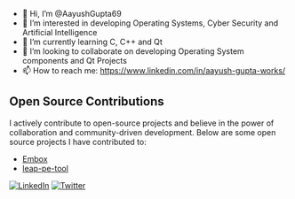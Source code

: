 - 👋 Hi, I’m @AayushGupta69
- 👀 I’m interested in developing Operating Systems, Cyber Security and Artificial Intelligence
- 🌱 I’m currently learning C, C++ and Qt
- 💞️ I’m looking to collaborate on developing Operating System components and Qt Projects 
- 📫 How to reach me: https://www.linkedin.com/in/aayush-gupta-works/ 

## Open Source Contributions

I actively contribute to open-source projects and believe in the power of collaboration and community-driven development. Below are some open source projects I have contributed to:

- [Embox](https://github.com/embox/embox)
- [leap-pe-tool](https://github.com/UDAAN-LEAP/leap-pe-tool)

[![LinkedIn](https://img.shields.io/badge/LinkedIn-Connect-blue?style=flat-square&logo=linkedin)](https://www.linkedin.com/in/aayush-gupta-works/)
[![Twitter](https://img.shields.io/badge/Twitter-Follow-blue?style=flat-square&logo=twitter)](https://twitter.com/AayushGupta69)

<!---
AayushGupta69/AayushGupta69 is a ✨ special ✨ repository because its `README.md` (this file) appears on your GitHub profile.
You can click the Preview link to take a look at your changes.
--->
